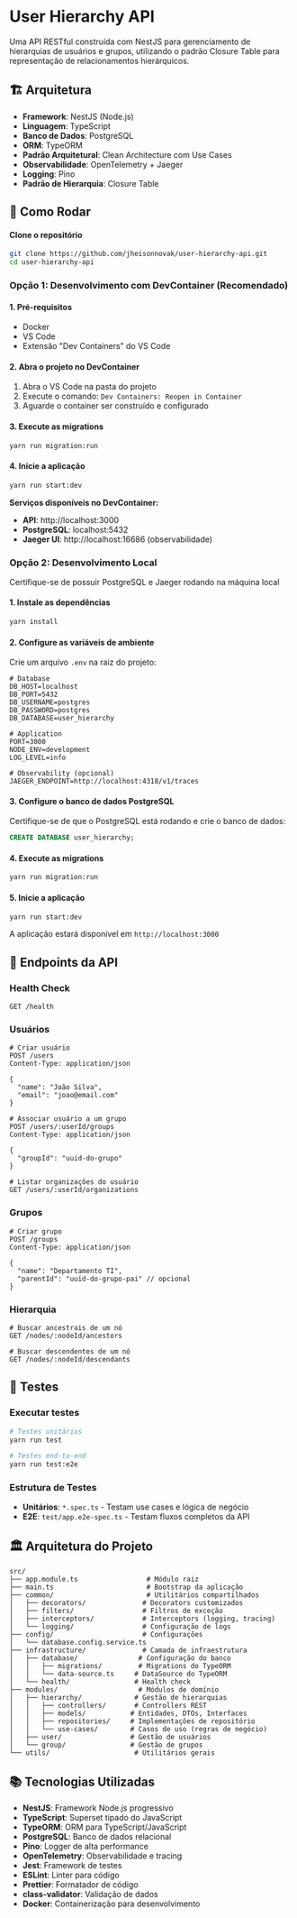 # User Hierarchy API

Uma API RESTful construída com NestJS para gerenciamento de hierarquias de usuários e grupos, utilizando o padrão Closure Table para representação de relacionamentos hierárquicos.

## 🏗️ Arquitetura

- **Framework**: NestJS (Node.js)
- **Linguagem**: TypeScript
- **Banco de Dados**: PostgreSQL
- **ORM**: TypeORM
- **Padrão Arquitetural**: Clean Architecture com Use Cases
- **Observabilidade**: OpenTelemetry + Jaeger
- **Logging**: Pino
- **Padrão de Hierarquia**: Closure Table

## 🚀 Como Rodar

#### Clone o repositório

```bash
git clone https://github.com/jheisonnovak/user-hierarchy-api.git
cd user-hierarchy-api
```

### Opção 1: Desenvolvimento com DevContainer (Recomendado)

#### 1. Pré-requisitos

- Docker
- VS Code
- Extensão "Dev Containers" do VS Code

#### 2. Abra o projeto no DevContainer

1. Abra o VS Code na pasta do projeto
2. Execute o comando: `Dev Containers: Reopen in Container`
3. Aguarde o container ser construído e configurado

#### 3. Execute as migrations

```bash
yarn run migration:run
```

#### 4. Inicie a aplicação

```bash
yarn run start:dev
```

**Serviços disponíveis no DevContainer:**

- **API**: http://localhost:3000
- **PostgreSQL**: localhost:5432
- **Jaeger UI**: http://localhost:16686 (observabilidade)

### Opção 2: Desenvolvimento Local

Certifique-se de possuir PostgreSQL e Jaeger rodando na máquina local

#### 1. Instale as dependências

```bash
yarn install
```

#### 2. Configure as variáveis de ambiente

Crie um arquivo `.env` na raiz do projeto:

```env
# Database
DB_HOST=localhost
DB_PORT=5432
DB_USERNAME=postgres
DB_PASSWORD=postgres
DB_DATABASE=user_hierarchy

# Application
PORT=3000
NODE_ENV=development
LOG_LEVEL=info

# Observability (opcional)
JAEGER_ENDPOINT=http://localhost:4318/v1/traces
```

#### 3. Configure o banco de dados PostgreSQL

Certifique-se de que o PostgreSQL está rodando e crie o banco de dados:

```sql
CREATE DATABASE user_hierarchy;
```

#### 4. Execute as migrations

```bash
yarn run migration:run
```

#### 5. Inicie a aplicação

```bash
yarn run start:dev
```

A aplicação estará disponível em `http://localhost:3000`

## 📡 Endpoints da API

### Health Check

```http
GET /health
```

### Usuários

```http
# Criar usuário
POST /users
Content-Type: application/json

{
  "name": "João Silva",
  "email": "joao@email.com"
}

# Associar usuário a um grupo
POST /users/:userId/groups
Content-Type: application/json

{
  "groupId": "uuid-do-grupo"
}

# Listar organizações do usuário
GET /users/:userId/organizations
```

### Grupos

```http
# Criar grupo
POST /groups
Content-Type: application/json

{
  "name": "Departamento TI",
  "parentId": "uuid-do-grupo-pai" // opcional
}
```

### Hierarquia

```http
# Buscar ancestrais de um nó
GET /nodes/:nodeId/ancestors

# Buscar descendentes de um nó
GET /nodes/:nodeId/descendants
```

## 🧪 Testes

### Executar testes

```bash
# Testes unitários
yarn run test

# Testes end-to-end
yarn run test:e2e
```

### Estrutura de Testes

- **Unitários**: `*.spec.ts` - Testam use cases e lógica de negócio
- **E2E**: `test/app.e2e-spec.ts` - Testam fluxos completos da API

## 🏛️ Arquitetura do Projeto

```
src/
├── app.module.ts                 # Módulo raiz
├── main.ts                       # Bootstrap da aplicação
├── common/                       # Utilitários compartilhados
│   ├── decorators/              # Decorators customizados
│   ├── filters/                 # Filtros de exceção
│   ├── interceptors/            # Interceptors (logging, tracing)
│   └── logging/                 # Configuração de logs
├── config/                      # Configurações
│   └── database.config.service.ts
├── infrastructure/              # Camada de infraestrutura
│   ├── database/               # Configuração do banco
│   │   ├── migrations/         # Migrations do TypeORM
│   │   └── data-source.ts     # DataSource do TypeORM
│   └── health/                # Health check
├── modules/                    # Módulos de domínio
│   ├── hierarchy/             # Gestão de hierarquias
│   │   ├── controllers/       # Controllers REST
│   │   ├── models/           # Entidades, DTOs, Interfaces
│   │   ├── repositories/     # Implementações de repositório
│   │   └── use-cases/        # Casos de uso (regras de negócio)
│   ├── user/                 # Gestão de usuários
│   └── group/                # Gestão de grupos
└── utils/                     # Utilitários gerais
```

## 📚 Tecnologias Utilizadas

- **NestJS**: Framework Node.js progressivo
- **TypeScript**: Superset tipado do JavaScript
- **TypeORM**: ORM para TypeScript/JavaScript
- **PostgreSQL**: Banco de dados relacional
- **Pino**: Logger de alta performance
- **OpenTelemetry**: Observabilidade e tracing
- **Jest**: Framework de testes
- **ESLint**: Linter para código
- **Prettier**: Formatador de código
- **class-validator**: Validação de dados
- **Docker**: Containerização para desenvolvimento
